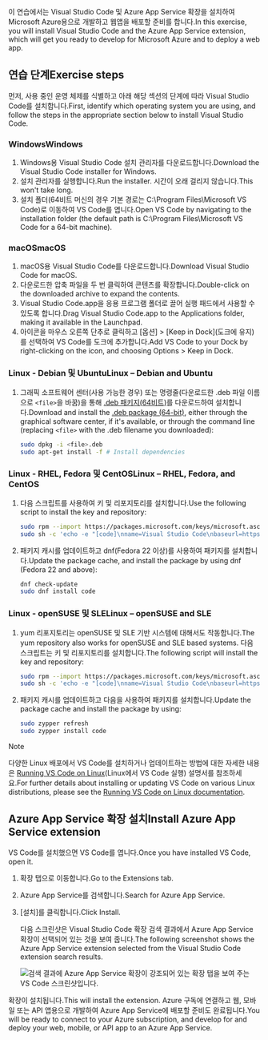 <span data-ttu-id="116c7-101">이 연습에서는 Visual Studio Code 및 Azure App Service 확장을 설치하여 Microsoft Azure용으로 개발하고 웹앱을 배포할 준비를 합니다.</span><span class="sxs-lookup"><span data-stu-id="116c7-101">In this exercise, you will install Visual Studio Code and the Azure App Service extension, which will get you ready to develop for Microsoft Azure and to deploy a web app.</span></span>

## <a name="exercise-steps"></a><span data-ttu-id="116c7-102">연습 단계</span><span class="sxs-lookup"><span data-stu-id="116c7-102">Exercise steps</span></span>

<span data-ttu-id="116c7-103">먼저, 사용 중인 운영 체제를 식별하고 아래 해당 섹션의 단계에 따라 Visual Studio Code를 설치합니다.</span><span class="sxs-lookup"><span data-stu-id="116c7-103">First, identify which operating system you are using, and follow the steps in the appropriate section below to install Visual Studio Code.</span></span>

### <a name="windows"></a><span data-ttu-id="116c7-104">Windows</span><span class="sxs-lookup"><span data-stu-id="116c7-104">Windows</span></span>

1. <span data-ttu-id="116c7-105">Windows용 Visual Studio Code 설치 관리자를 다운로드합니다.</span><span class="sxs-lookup"><span data-stu-id="116c7-105">Download the Visual Studio Code installer for Windows.</span></span>
2. <span data-ttu-id="116c7-106">설치 관리자를 실행합니다.</span><span class="sxs-lookup"><span data-stu-id="116c7-106">Run the installer.</span></span> <span data-ttu-id="116c7-107">시간이 오래 걸리지 않습니다.</span><span class="sxs-lookup"><span data-stu-id="116c7-107">This won't take long.</span></span>
3. <span data-ttu-id="116c7-108">설치 폴더(64비트 머신의 경우 기본 경로는 C:\Program Files\Microsoft VS Code)로 이동하여 VS Code를 엽니다.</span><span class="sxs-lookup"><span data-stu-id="116c7-108">Open VS Code by navigating to the installation folder (the default path is C:\Program Files\Microsoft VS Code for a 64-bit machine).</span></span>

### <a name="macos"></a><span data-ttu-id="116c7-109">macOS</span><span class="sxs-lookup"><span data-stu-id="116c7-109">macOS</span></span>

1. <span data-ttu-id="116c7-110">macOS용 Visual Studio Code를 다운로드합니다.</span><span class="sxs-lookup"><span data-stu-id="116c7-110">Download Visual Studio Code for macOS.</span></span>
2. <span data-ttu-id="116c7-111">다운로드한 압축 파일을 두 번 클릭하여 콘텐츠를 확장합니다.</span><span class="sxs-lookup"><span data-stu-id="116c7-111">Double-click on the downloaded archive to expand the contents.</span></span>
3. <span data-ttu-id="116c7-112">Visual Studio Code.app을 응용 프로그램 폴더로 끌어 실행 패드에서 사용할 수 있도록 합니다.</span><span class="sxs-lookup"><span data-stu-id="116c7-112">Drag Visual Studio Code.app to the Applications folder, making it available in the Launchpad.</span></span>
4. <span data-ttu-id="116c7-113">아이콘을 마우스 오른쪽 단추로 클릭하고 [옵션] > [Keep in Dock](도크에 유지)를 선택하여 VS Code를 도크에 추가합니다.</span><span class="sxs-lookup"><span data-stu-id="116c7-113">Add VS Code to your Dock by right-clicking on the icon, and choosing Options > Keep in Dock.</span></span>

### <a name="linux--debian-and-ubuntu"></a><span data-ttu-id="116c7-114">Linux - Debian 및 Ubuntu</span><span class="sxs-lookup"><span data-stu-id="116c7-114">Linux – Debian and Ubuntu</span></span>

1. <span data-ttu-id="116c7-115">그래픽 소프트웨어 센터(사용 가능한 경우) 또는 명령줄(다운로드한 .deb 파일 이름으로 `<file>`을 바꿈)을 통해 [.deb 패키지(64비트)](https://go.microsoft.com/fwlink/?LinkID=760868)를 다운로드하여 설치합니다.</span><span class="sxs-lookup"><span data-stu-id="116c7-115">Download and install the [.deb package (64-bit)](https://go.microsoft.com/fwlink/?LinkID=760868), either through the graphical software center, if it's available, or through the command line (replacing `<file>` with the .deb filename you downloaded):</span></span>

    ```bash
    sudo dpkg -i <file>.deb
    sudo apt-get install -f # Install dependencies
    ```

### <a name="linux--rhel-fedora-and-centos"></a><span data-ttu-id="116c7-116">Linux - RHEL, Fedora 및 CentOS</span><span class="sxs-lookup"><span data-stu-id="116c7-116">Linux – RHEL, Fedora, and CentOS</span></span>

1. <span data-ttu-id="116c7-117">다음 스크립트를 사용하여 키 및 리포지토리를 설치합니다.</span><span class="sxs-lookup"><span data-stu-id="116c7-117">Use the following script to install the key and repository:</span></span>

    ```bash
    sudo rpm --import https://packages.microsoft.com/keys/microsoft.asc
    sudo sh -c 'echo -e "[code]\nname=Visual Studio Code\nbaseurl=https://packages.microsoft.com/yumrepos/vscode\nenabled=1\ngpgcheck=1\ngpgkey=https://packages.microsoft.com/keys/microsoft.asc" > /etc/yum.repos.d/vscode.repo'
    ```

1. <span data-ttu-id="116c7-118">패키지 캐시를 업데이트하고 dnf(Fedora 22 이상)를 사용하여 패키지를 설치합니다.</span><span class="sxs-lookup"><span data-stu-id="116c7-118">Update the package cache, and install the package by using dnf (Fedora 22 and above):</span></span>

    ```bash
    dnf check-update
    sudo dnf install code
    ```

### <a name="linux--opensuse-and-sle"></a><span data-ttu-id="116c7-119">Linux - openSUSE 및 SLE</span><span class="sxs-lookup"><span data-stu-id="116c7-119">Linux – openSUSE and SLE</span></span>

1. <span data-ttu-id="116c7-120">yum 리포지토리는 openSUSE 및 SLE 기반 시스템에 대해서도 작동합니다.</span><span class="sxs-lookup"><span data-stu-id="116c7-120">The yum repository also works for openSUSE and SLE based systems.</span></span> <span data-ttu-id="116c7-121">다음 스크립트는 키 및 리포지토리를 설치합니다.</span><span class="sxs-lookup"><span data-stu-id="116c7-121">The following script will install the key and repository:</span></span>

    ```bash
    sudo rpm --import https://packages.microsoft.com/keys/microsoft.asc
    sudo sh -c 'echo -e "[code]\nname=Visual Studio Code\nbaseurl=https://packages.microsoft.com/yumrepos/vscode\nenabled=1\ntype=rpm-md\ngpgcheck=1\ngpgkey=https://packages.microsoft.com/keys/microsoft.asc" > /etc/zypp/repos.d/vscode.repo'
    ```

1. <span data-ttu-id="116c7-122">패키지 캐시를 업데이트하고 다음을 사용하여 패키지를 설치합니다.</span><span class="sxs-lookup"><span data-stu-id="116c7-122">Update the package cache and install the package by using:</span></span>

    ```bash
    sudo zypper refresh
    sudo zypper install code
    ```

> [!NOTE]
> <span data-ttu-id="116c7-123">다양한 Linux 배포에서 VS Code를 설치하거나 업데이트하는 방법에 대한 자세한 내용은 [Running VS Code on Linux](https://code.visualstudio.com/docs/setup/linux)(Linux에서 VS Code 실행) 설명서를 참조하세요.</span><span class="sxs-lookup"><span data-stu-id="116c7-123">For further details about installing or updating VS Code on various Linux distributions, please see the [Running VS Code on Linux documentation](https://code.visualstudio.com/docs/setup/linux).</span></span>

## <a name="install-azure-app-service-extension"></a><span data-ttu-id="116c7-124">Azure App Service 확장 설치</span><span class="sxs-lookup"><span data-stu-id="116c7-124">Install Azure App Service extension</span></span>

<span data-ttu-id="116c7-125">VS Code를 설치했으면 VS Code를 엽니다.</span><span class="sxs-lookup"><span data-stu-id="116c7-125">Once you have installed VS Code, open it.</span></span>

1. <span data-ttu-id="116c7-126">확장 탭으로 이동합니다.</span><span class="sxs-lookup"><span data-stu-id="116c7-126">Go to the Extensions tab.</span></span>
2. <span data-ttu-id="116c7-127">Azure App Service를 검색합니다.</span><span class="sxs-lookup"><span data-stu-id="116c7-127">Search for Azure App Service.</span></span>
3. <span data-ttu-id="116c7-128">[설치]를 클릭합니다.</span><span class="sxs-lookup"><span data-stu-id="116c7-128">Click Install.</span></span>

    <span data-ttu-id="116c7-129">다음 스크린샷은 Visual Studio Code 확장 검색 결과에서 Azure App Service 확장이 선택되어 있는 것을 보여 줍니다.</span><span class="sxs-lookup"><span data-stu-id="116c7-129">The following screenshot shows the Azure App Service extension selected from the Visual Studio Code extension search results.</span></span>

    ![검색 결과에 Azure App Service 확장이 강조되어 있는 확장 탭을 보여 주는 VS Code 스크린샷입니다.](../media/3-install-azure-extension.png)

<span data-ttu-id="116c7-131">확장이 설치됩니다.</span><span class="sxs-lookup"><span data-stu-id="116c7-131">This will install the extension.</span></span> <span data-ttu-id="116c7-132">Azure 구독에 연결하고 웹, 모바일 또는 API 앱용으로 개발하여 Azure App Service에 배포할 준비도 완료됩니다.</span><span class="sxs-lookup"><span data-stu-id="116c7-132">You will be ready to connect to your Azure subscription, and develop for and deploy your web, mobile, or API app to an Azure App Service.</span></span>
